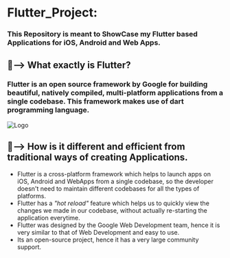# Flutter_Project:
### This Repository is meant to ShowCase my Flutter based Applications for iOS, Android and Web Apps.
## 🤔--> What exactly is Flutter?
### Flutter is an open source framework by Google for building beautiful, natively compiled, multi-platform applications from a single codebase. This framework  makes use of dart programming language.
![Logo](https://user-images.githubusercontent.com/91147942/156893810-fa0ab9d5-45d3-46f4-a03d-6c32faf00e6d.png)

## 🤔--> How is it different and efficient from traditional ways of creating Applications.
- Flutter is a cross-platform framework which helps to launch apps on iOS, Android and WebApps from a single codebase, so the developer doesn't need to maintain different codebases for all the types of platforms.
- Flutter has a _"hot reload"_ feature which helps us to quickly view the changes we made in our codebase, without actually re-starting the application everytime.
- Flutter was designed by the Google Web Development team, hence it is very similar to that of Web Development and easy to use.
- Its an open-source project, hence it has a very large community support.
